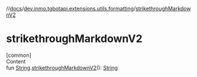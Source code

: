 //[docs](../../index.md)/[dev.inmo.tgbotapi.extensions.utils.formatting](index.md)/[strikethroughMarkdownV2](strikethrough-markdown-v2.md)



# strikethroughMarkdownV2  
[common]  
Content  
fun [String](https://kotlinlang.org/api/latest/jvm/stdlib/kotlin/-string/index.html).[strikethroughMarkdownV2](strikethrough-markdown-v2.md)(): [String](https://kotlinlang.org/api/latest/jvm/stdlib/kotlin/-string/index.html)  



